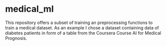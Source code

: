 # medical_ml
This repository offers a subset of training an preprocessing functions to train a medical dataset. As an example I chose a dataset containing data of diabetes patients in form of a table from the Coursera Course AI for Medical Prognosis.
